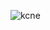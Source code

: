 <p><img align="center" src="https://github-readme-streak-stats.herokuapp.com/?user=kcne&" alt="kcne" /></p>

